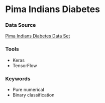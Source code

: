 Pima Indians Diabetes
======

### Data Source
[Pima Indians Diabetes Data Set](https://archive.ics.uci.edu/ml/machine-learning-databases/pima-indians-diabetes/pima-indians-diabetes.data)

### Tools
* Keras
* TensorFlow

### Keywords
* Pure numerical
* Binary classification
